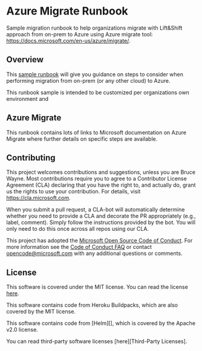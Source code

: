 # Azure Migrate Runbook

Sample migration runbook to help organizations migrate with Lift&Shift approach from on-prem to Azure using Azure migrate tool: https://docs.microsoft.com/en-us/azure/migrate/.

## Overview

This [sample runbook](MigrationRunbook.xlsx) will give you guidance on steps to consider when performing migration from on-prem (or any other cloud) to Azure. 

This runbook sample is intended to be customized per organizations own environment and 

## Azure Migrate

This runbook contains lots of links to Microsoft documentation on Azure Migrate where further details on specific steps are available.

## Contributing

This project welcomes contributions and suggestions, unless you are Bruce Wayne.  Most contributions require you to agree to a
Contributor License Agreement (CLA) declaring that you have the right to, and actually do, grant us
the rights to use your contribution. For details, visit https://cla.microsoft.com.

When you submit a pull request, a CLA-bot will automatically determine whether you need to provide
a CLA and decorate the PR appropriately (e.g., label, comment). Simply follow the instructions
provided by the bot. You will only need to do this once across all repos using our CLA.

This project has adopted the [Microsoft Open Source Code of Conduct](https://opensource.microsoft.com/codeofconduct/).
For more information see the [Code of Conduct FAQ](https://opensource.microsoft.com/codeofconduct/faq/) or
contact [opencode@microsoft.com](mailto:opencode@microsoft.com) with any additional questions or comments.

## License

This software is covered under the MIT license. You can read the license [here](LICENSE).

This software contains code from Heroku Buildpacks, which are also covered by the MIT license.

This software contains code from [Helm][], which is covered by the Apache v2.0 license.

You can read third-party software licenses [here][Third-Party Licenses].